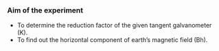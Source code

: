 ### Aim of the experiment
- To determine the reduction factor of the given tangent galvanometer (K).
- To find out the horizontal component of earth’s magnetic field (Bh).